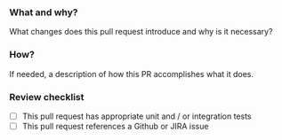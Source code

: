 ### What and why?

What changes does this pull request introduce and why is it necessary?

### How?

If needed, a description of how this PR accomplishes what it does.

### Review checklist

- [ ] This pull request has appropriate unit and / or integration tests 
- [ ] This pull request references a Github or JIRA issue
